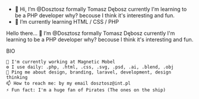 - 👋 Hi, I’m @Dosztosz formally Tomasz Dębosz currently I'm learning to be a PHP developer why? becouse I think it's interesting and fun.
- 🌱 I’m currently learning HTML / CSS / PHP


Hello there... 👋
I’m @Dosztosz formally Tomasz Dębosz currently I'm learning to be a PHP developer why? becouse I think it's interesting and fun.

BIO

    🏢 I'm currently working at Magnetic Mobel
    ⚙️ I use daily: .php, .html, .css, .svg, .psd, .ai, .blend, .obj
    💬 Ping me about design, branding, laravel, development, design thinking
    📫 How to reach me: by my email dosztosz@int.pl
    ⚡️ Fun fact: I'm a huge fan of Pirates (The ones on the ship)



<!---
Dosztosz/Dosztosz is a ✨ special ✨ repository because its `README.md` (this file) appears on your GitHub profile.
You can click the Preview link to take a look at your changes.
--->
